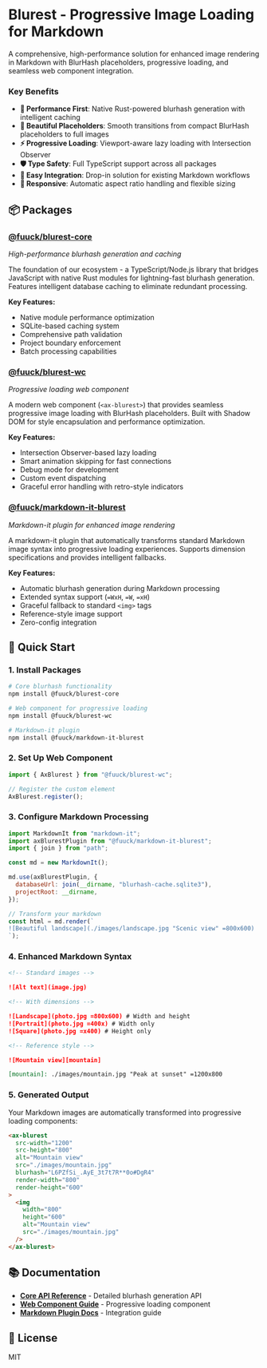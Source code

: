 # Blurest - Progressive Image Loading for Markdown

A comprehensive, high-performance solution for enhanced image rendering in Markdown with BlurHash placeholders, progressive loading, and seamless web component integration.

### Key Benefits

- **🚀 Performance First**: Native Rust-powered blurhash generation with intelligent caching
- **🎨 Beautiful Placeholders**: Smooth transitions from compact BlurHash placeholders to full images
- **⚡ Progressive Loading**: Viewport-aware lazy loading with Intersection Observer
- **🛡️ Type Safety**: Full TypeScript support across all packages
- **🔧 Easy Integration**: Drop-in solution for existing Markdown workflows
- **📱 Responsive**: Automatic aspect ratio handling and flexible sizing

## 📦 Packages

### [@fuuck/blurest-core](./packages/blurest-core)

_High-performance blurhash generation and caching_

The foundation of our ecosystem - a TypeScript/Node.js library that bridges JavaScript with native Rust modules for lightning-fast blurhash generation. Features intelligent database caching to eliminate redundant processing.

**Key Features:**

- Native module performance optimization
- SQLite-based caching system
- Comprehensive path validation
- Project boundary enforcement
- Batch processing capabilities

### [@fuuck/blurest-wc](./packages/blurest-wc)

_Progressive loading web component_

A modern web component (`<ax-blurest>`) that provides seamless progressive image loading with BlurHash placeholders. Built with Shadow DOM for style encapsulation and performance optimization.

**Key Features:**

- Intersection Observer-based lazy loading
- Smart animation skipping for fast connections
- Debug mode for development
- Custom event dispatching
- Graceful error handling with retro-style indicators

### [@fuuck/markdown-it-blurest](./packages/markdown-it-blurest)

_Markdown-it plugin for enhanced image rendering_

A markdown-it plugin that automatically transforms standard Markdown image syntax into progressive loading experiences. Supports dimension specifications and provides intelligent fallbacks.

**Key Features:**

- Automatic blurhash generation during Markdown processing
- Extended syntax support (`=WxH`, `=W`, `=xH`)
- Graceful fallback to standard `<img>` tags
- Reference-style image support
- Zero-config integration

## 🚀 Quick Start

### 1. Install Packages

```bash
# Core blurhash functionality
npm install @fuuck/blurest-core

# Web component for progressive loading
npm install @fuuck/blurest-wc

# Markdown-it plugin
npm install @fuuck/markdown-it-blurest
```

### 2. Set Up Web Component

```javascript
import { AxBlurest } from "@fuuck/blurest-wc";

// Register the custom element
AxBlurest.register();
```

### 3. Configure Markdown Processing

```javascript
import MarkdownIt from "markdown-it";
import axBlurestPlugin from "@fuuck/markdown-it-blurest";
import { join } from "path";

const md = new MarkdownIt();

md.use(axBlurestPlugin, {
  databaseUrl: join(__dirname, "blurhash-cache.sqlite3"),
  projectRoot: __dirname,
});

// Transform your markdown
const html = md.render(`
![Beautiful landscape](./images/landscape.jpg "Scenic view" =800x600)
`);
```

### 4. Enhanced Markdown Syntax

```markdown
<!-- Standard images -->

![Alt text](image.jpg)

<!-- With dimensions -->

![Landscape](photo.jpg =800x600) # Width and height
![Portrait](photo.jpg =400x) # Width only
![Square](photo.jpg =x400) # Height only

<!-- Reference style -->

![Mountain view][mountain]

[mountain]: ./images/mountain.jpg "Peak at sunset" =1200x800
```

### 5. Generated Output

Your Markdown images are automatically transformed into progressive loading components:

```html
<ax-blurest
  src-width="1200"
  src-height="800"
  alt="Mountain view"
  src="./images/mountain.jpg"
  blurhash="L6PZfSi_.AyE_3t7t7R**0o#DgR4"
  render-width="800"
  render-height="600"
>
  <img
    width="800"
    height="600"
    alt="Mountain view"
    src="./images/mountain.jpg"
  />
</ax-blurest>
```

## 📚 Documentation

- **[Core API Reference](./blurest-core/README.md)** - Detailed blurhash generation API
- **[Web Component Guide](./blurest-wc/README.md)** - Progressive loading component
- **[Markdown Plugin Docs](./markdown-it-blurest/README.md)** - Integration guide

## 📄 License

MIT
